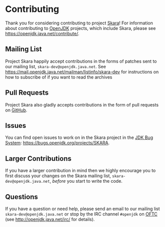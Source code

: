 # Contributing

Thank you for considering contributing to project
[Skara](https://openjdk.java.net/projects/skara)! For information about
contributing to [OpenJDK](https://openjdk.java.net/) projects, which include
Skara, please see <https://openjdk.java.net/contribute/>.

## Mailing List

Project Skara happily accept contributions in the forms of patches sent to
our mailing list, `skara-dev@openjdk.java.net`. See
<https://mail.openjdk.java.net/mailman/listinfo/skara-dev> for instructions
on how to subscribe of if you want to read the archives

## Pull Requests

Project Skara also gladly accepts contributions in the form of pull requests
on [GitHub](https://github.com/openjdk/skara/pulls/).

## Issues

You can find open issues to work on in the Skara project in the
[JDK Bug System](https://bugs.openjdk.org/):
<https://bugs.openjdk.org/projects/SKARA>.

## Larger Contributions

If you have a larger contribution in mind then we highly encourage you to first
discuss your changes on the Skara mailing list, `skara-dev@openjdk.java.net`,
_before_ you start to write the code.

## Questions

If you have a question or need help, please send an email to our mailing list
`skara-dev@openjdk.java.net` or stop by the IRC channel `#openjdk` on
[OFTC](https://www.oftc.net/) (see <http://openjdk.java.net/irc/> for details).
